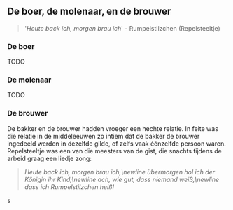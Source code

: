 
## De boer, de molenaar, en de brouwer

> '_Heute back ich, morgen brau ich_' - Rumpelstilzchen (Repelsteeltje)

### De boer

TODO

### De molenaar

TODO

### De brouwer

De bakker en de brouwer hadden vroeger een hechte relatie. In feite was die relatie in de middeleeuwen zo intiem dat de bakker de brouwer ingedeeld werden in dezelfde gilde, of zelfs vaak éénzelfde persoon waren. Repelsteeltje was een van die meesters van de gist, die snachts tijdens de arbeid graag een liedje zong:

> _Heute back ich, morgen brau ich,\newline
übermorgen hol ich der Königin ihr Kind;\newline
ach, wie gut, dass niemand weiß,\newline
dass ich Rumpelstilzchen heiß!_

s